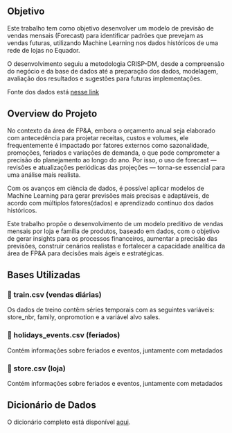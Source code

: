 ## Objetivo 

Este trabalho tem como objetivo desenvolver um modelo de previsão de vendas mensais (Forecast) para identificar padrões que prevejam as vendas futuras, utilizando Machine Learning nos dados históricos de uma rede de lojas no Equador.

O desenvolvimento seguiu a metodologia CRISP-DM, desde a compreensão do negócio e da base de dados até a preparação dos dados, modelagem, avaliação dos resultados e sugestões para futuras implementações.

Fonte dos dados está [nesse link](https://www.kaggle.com/c/store-sales-time-series-forecasting/data)


## Overview do Projeto

No contexto da área de FP&A, embora o orçamento anual seja elaborado com antecedência para projetar receitas, custos e volumes, ele frequentemente é impactado por fatores externos como sazonalidade, promoções, feriados e variações de demanda, o que pode comprometer a precisão do planejamento ao longo do ano. Por isso, o uso de forecast — revisões e atualizações periódicas das projeções — torna-se essencial para uma análise mais realista.

Com os avanços em ciência de dados, é possível aplicar modelos de Machine Learning para gerar previsões mais precisas e adaptáveis, de acordo com múltiplos fatores(dados) e aprendizado contínuo dos dados históricos.

Este trabalho propõe o desenvolvimento de um modelo preditivo de vendas mensais por loja e família de produtos, baseado em dados, com o objetivo de gerar insights para os processos financeiros,  aumentar a precisão das previsões, construir cenários realistas e fortalecer a capacidade analítica da área de FP&A para decisões mais ágeis e estratégicas.


## Bases Utilizadas

### 📁 train.csv (vendas diárias)
Os dados de treino contêm séries temporais com as seguintes variáveis: store_nbr, family, onpromotion e a variável alvo sales.

### 📁 holidays_events.csv (feriados)
Contém informações sobre feriados e eventos, juntamente com metadados

### 📁 store.csv (loja)
Contém informações sobre feriados e eventos, juntamente com metadados


## Dicionário de Dados
O dicionário completo está disponível [aqui](./DICIONARIO).
